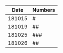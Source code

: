 | Date | Numbers |
| ---- | ------- |
| 181015 | # |
| 181019 | ## |
| 181025 | ### |
| 181026 | ## |
